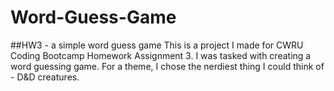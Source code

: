 # Word-Guess-Game
##HW3 - a simple word guess game
This is a project I made for CWRU Coding Bootcamp Homework Assignment 3.
I was tasked with creating a word guessing game. For a theme, I chose the nerdiest 
thing I could think of - D&D creatures.  

